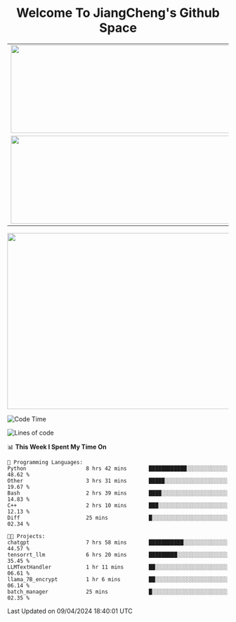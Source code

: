 <h1 align="center">Welcome To JiangCheng's Github Space</h1>

<table align="center" frame="void" rules="none" >
  <tr>
    <td>
      <div align="center"> <img height="200px" width="500px"  src="https://github-readme-stats.vercel.app/api?username=thisjiang&hide_title=true&hide_border=true&layout=compact&show_icons=trueline_height=21&text_color=000&icon_color=000&bg_color=0,ea6161,ffc64d,fffc4d,52fa5a&theme=graywhite" /> </div>
    </td>
    <td>
      <div align="center"> <img height="200px" width="500px" src="https://github-readme-stats.vercel.app/api/top-langs/?username=thisjiang&hide_title=true&hide_border=true&layout=compact&langs_count=6&text_color=000&icon_color=fff&bg_color=0,52fa5a,4dfcff,c64dff&theme=graywhite" /> </div>
    </td>
  </tr>
  <tr>
    <td>
      <div align="center"> <img height="200px" width="500px" src="https://github-readme-streak-stats.herokuapp.com/?user=thisjiang&hide_title=true&hide_border=true&layout=compact&langs_count=6" /> </div>
    </td>
    <td>
      <div align="center"> 
      <a href="https://github.com/" target="_blank"><img style="margin: 10px" src="https://profilinator.rishav.dev/skills-assets/git-scm-icon.svg" alt="Git" height="50" /></a>  
      <a href="https://www.linux.org/" target="_blank"><img style="margin: 10px" src="https://profilinator.rishav.dev/skills-assets/linux-original.svg" alt="Linux" height="50" /></a>  
      <a href="https://www.gnu.org/software/bash/" target="_blank"><img style="margin: 10px" src="https://profilinator.rishav.dev/skills-assets/gnu_bash-icon.svg" alt="Bash" height="50" /></a>  
      </div>
    </td>
  </tr>
</table>

<div align="center"> <img height="400px" width="1000px" src="https://github-readme-activity-graph.cyclic.app/graph?username=thisjiang&theme=react&hide_title=true&hide_border=true&layout=compact&langs_count=6" /> </div></td>

<!--START_SECTION:waka-->
![Code Time](http://img.shields.io/badge/Code%20Time-1%2C042%20hrs%2026%20mins-blue)

![Lines of code](https://img.shields.io/badge/From%20Hello%20World%20I%27ve%20Written-580.1%20thousand%20lines%20of%20code-blue)

📊 **This Week I Spent My Time On** 

```text
💬 Programming Languages: 
Python                   8 hrs 42 mins       ████████████░░░░░░░░░░░░░   48.62 % 
Other                    3 hrs 31 mins       █████░░░░░░░░░░░░░░░░░░░░   19.67 % 
Bash                     2 hrs 39 mins       ████░░░░░░░░░░░░░░░░░░░░░   14.83 % 
C++                      2 hrs 10 mins       ███░░░░░░░░░░░░░░░░░░░░░░   12.13 % 
Diff                     25 mins             █░░░░░░░░░░░░░░░░░░░░░░░░   02.34 % 

🐱‍💻 Projects: 
chatgpt                  7 hrs 58 mins       ███████████░░░░░░░░░░░░░░   44.57 % 
tensorrt_llm             6 hrs 20 mins       █████████░░░░░░░░░░░░░░░░   35.45 % 
LLMTextHandler           1 hr 11 mins        ██░░░░░░░░░░░░░░░░░░░░░░░   06.61 % 
llama_7B_encrypt         1 hr 6 mins         ██░░░░░░░░░░░░░░░░░░░░░░░   06.14 % 
batch_manager            25 mins             █░░░░░░░░░░░░░░░░░░░░░░░░   02.35 % 
```


 Last Updated on 09/04/2024 18:40:01 UTC
<!--END_SECTION:waka-->
